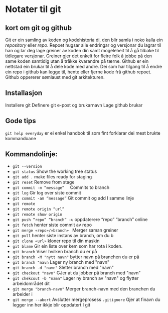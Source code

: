 # Notater til git

## kort om git og github
Git er ein samling av koden og kodehistoria di, den blir samla i noko kalla ein *repository* eller *repo*. Repoet hugsar alle endringar og versjonar du lagrar til han og lar deg lage greiner av koden din samt mogeleheit til å gå tilbake til tidlegare versjonar.
Greiner gjer det enkelt for fleire folk å jobbe på den same koden samtidig utan å tråkke kvarandre på tærne. 
Github er ein nettstad ein brukar til å dele kode med andre. Dei som har tilgang til å endre ein repo i github kan legge til, hente eller fjerne kode frå github repoet. Github oppererer sømlaust med git arkitekturen.

## Installasjon
Installere git
Definere git e-post og brukarnavn
Lage github brukar

## Gode tips
`git help everyday` er ei enkel handbok til som fint forklarar dei mest brukte kommandoane

## Kommandolinje:
- `git --version`
- `git status`     				    Show the working tree status
- `git add .`         				make files ready for staging
- `git reset`					        Remove from stage
- `git commit -m “message” 	`	    Commits to branch
- `git log` 					        Gir log over siste commit
- `git commit -am “message”`	    Git commit og add I samme linje
- `git remote`
- `git remote origin “url”`
- `git remote show origin`
- `git push “repo” “branch” -u`		oppdaterere “repo” “branch” online
- `git fetch` 				        henter siste commit av repo
- `git merge «repo»/»branch» `		Merger saman greiner
- `git pull` 				            henter siste instans av branch, om du b
- `git clone «url»`				    kloner repo til din maskin
- `git blame`                       Gir ein liste over kem som har rota i koden.
- `git branch`                      Viser hvilken branch du er på
- `git branch -M "nytt navn"`       bytter navn på branchen du er på
- `git branch "navn`                Lager ny branch med "navn"
- `git branch -d "navn"`            Sletter branch med "navn"
- `git checkout "navn"`             GJer at du jobber på branch med "navn"          
- `git chekcout -b "namn"`          Lager ny branch av "navn" og flytter arbeidområdet dit
- `git merge "branch-navn"`         Merger branch-navn med den branchen du arbeider i
- `git merge --abort`               Avslutter mergeprosess
`.gitignore` 
	Gjer at finavn du legger inn her ikkje blir oppdatert I git
